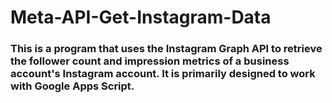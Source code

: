 # Meta-API-Get-Instagram-Data

### This is a program that uses the Instagram Graph API to retrieve the follower count and impression metrics of a business account's Instagram account. It is primarily designed to work with Google Apps Script.

